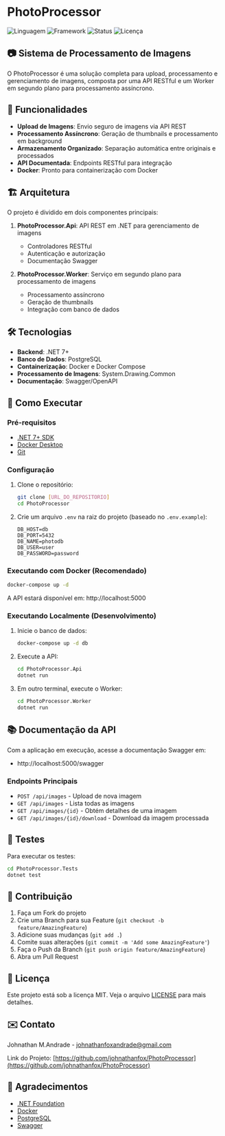 # PhotoProcessor

![Linguagem](https://img.shields.io/badge/C%23-12.0-239120?logo=c-sharp&logoColor=white)
![Framework](https://img.shields.io/badge/.NET-9.0-512BD4?logo=dotnet&logoColor=white)
![Status](https://img.shields.io/badge/status-conclu%C3%ADdo-brightgreen)
![Licença](https://img.shields.io/badge/licen%C3%A7a-MIT-blue)

## 📷 Sistema de Processamento de Imagens

O PhotoProcessor é uma solução completa para upload, processamento e gerenciamento de imagens, composta por uma API RESTful e um Worker em segundo plano para processamento assíncrono.

## 🚀 Funcionalidades

- **Upload de Imagens**: Envio seguro de imagens via API REST
- **Processamento Assíncrono**: Geração de thumbnails e processamento em background
- **Armazenamento Organizado**: Separação automática entre originais e processados
- **API Documentada**: Endpoints RESTful para integração
- **Docker**: Pronto para containerização com Docker

## 🏗️ Arquitetura

O projeto é dividido em dois componentes principais:

1. **PhotoProcessor.Api**: API REST em .NET para gerenciamento de imagens
   - Controladores RESTful
   - Autenticação e autorização
   - Documentação Swagger

2. **PhotoProcessor.Worker**: Serviço em segundo plano para processamento de imagens
   - Processamento assíncrono
   - Geração de thumbnails
   - Integração com banco de dados

## 🛠️ Tecnologias

- **Backend**: .NET 7+
- **Banco de Dados**: PostgreSQL
- **Containerização**: Docker e Docker Compose
- **Processamento de Imagens**: System.Drawing.Common
- **Documentação**: Swagger/OpenAPI

## 🚀 Como Executar

### Pré-requisitos

- [.NET 7+ SDK](https://dotnet.microsoft.com/download)
- [Docker Desktop](https://www.docker.com/products/docker-desktop/)
- [Git](https://git-scm.com/)

### Configuração

1. Clone o repositório:
   ```bash
   git clone [URL_DO_REPOSITORIO]
   cd PhotoProcessor
   ```

2. Crie um arquivo `.env` na raiz do projeto (baseado no `.env.example`):
   ```env
   DB_HOST=db
   DB_PORT=5432
   DB_NAME=photodb
   DB_USER=user
   DB_PASSWORD=password
   ```

### Executando com Docker (Recomendado)

```bash
docker-compose up -d
```

A API estará disponível em: http://localhost:5000

### Executando Localmente (Desenvolvimento)

1. Inicie o banco de dados:
   ```bash
   docker-compose up -d db
   ```

2. Execute a API:
   ```bash
   cd PhotoProcessor.Api
   dotnet run
   ```

3. Em outro terminal, execute o Worker:
   ```bash
   cd PhotoProcessor.Worker
   dotnet run
   ```

## 📚 Documentação da API

Com a aplicação em execução, acesse a documentação Swagger em:
- http://localhost:5000/swagger

### Endpoints Principais

- `POST /api/images` - Upload de nova imagem
- `GET /api/images` - Lista todas as imagens
- `GET /api/images/{id}` - Obtém detalhes de uma imagem
- `GET /api/images/{id}/download` - Download da imagem processada

## 🧪 Testes

Para executar os testes:

```bash
cd PhotoProcessor.Tests
dotnet test
```

## 🤝 Contribuição

1. Faça um Fork do projeto
2. Crie uma Branch para sua Feature (`git checkout -b feature/AmazingFeature`)
3. Adicione suas mudanças (`git add .`)
4. Comite suas alterações (`git commit -m 'Add some AmazingFeature'`)
5. Faça o Push da Branch (`git push origin feature/AmazingFeature`)
6. Abra um Pull Request

## 📄 Licença

Este projeto está sob a licença MIT. Veja o arquivo [LICENSE](LICENSE) para mais detalhes.

## ✉️ Contato

Johnathan M.Andrade - johnathanfoxandrade@gmail.com

Link do Projeto: [https://github.com/johnathanfox/PhotoProcessor](https://github.com/johnathanfox/PhotoProcessor)

## 🙏 Agradecimentos

- [.NET Foundation](https://dotnetfoundation.org/)
- [Docker](https://www.docker.com/)
- [PostgreSQL](https://www.postgresql.org/)
- [Swagger](https://swagger.io/)
